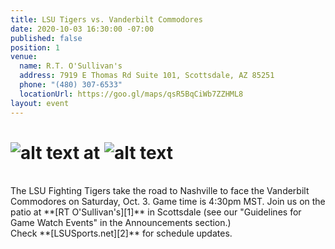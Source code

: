 ```yaml
---
title: LSU Tigers vs. Vanderbilt Commodores
date: 2020-10-03 16:30:00 -07:00
published: false
position: 1
venue:
  name: R.T. O'Sullivan's
  address: 7919 E Thomas Rd Suite 101, Scottsdale, AZ 85251
  phone: "(480) 307-6533"
  locationUrl: https://goo.gl/maps/qsR5BqCiWb7ZZHML8
layout: event
---
```


# ![alt text](https://lsu-phoenix-alumni.github.io/assets/img/LSUTigers.png "LSU Fighting Tigers") at ![alt text](https://lsu-phoenix-alumni.github.io/assets/img/VandyCommodores.png "Vanderbilt Commodores")  
<br>
The LSU Fighting Tigers take the road to Nashville to face the Vanderbilt Commodores on Saturday, Oct. 3.  Game time is 4:30pm MST. Join us on the patio at **[RT O'Sullivan's][1]** in Scottsdale (see our "Guidelines for Game Watch Events" in the Announcements section.)  
<br>
Check **[LSUSports.net][2]** for schedule updates.   

[1]: https://scottsdale.rtosullivans.com/ "RTO Scottsdale website"
[2]: http://www.lsusports.net/SportSelect.dbml?SPID=2164&SPSID=27811&DB_OEM_ID=5200&_ga=2.61742444.1994479276.1565745145-1475237789.1565745143 "THE OFFICIAL SITE OF LSU ATHLETICS"